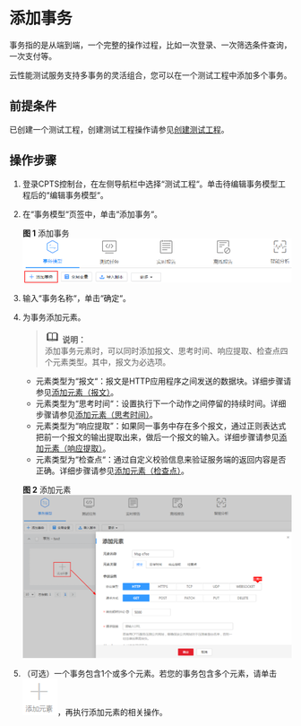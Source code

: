 # 添加事务<a name="cpts_01_0011"></a>

事务指的是从端到端，一个完整的操作过程，比如一次登录、一次筛选条件查询，一次支付等。

云性能测试服务支持多事务的灵活组合，您可以在一个测试工程中添加多个事务。

## 前提条件<a name="section12824175483610"></a>

已创建一个测试工程，创建测试工程操作请参见[创建测试工程](创建测试工程.md)。

## 操作步骤<a name="section97021238103218"></a>

1.  登录CPTS控制台，在左侧导航栏中选择“测试工程“。单击待编辑事务模型工程后的“编辑事务模型“。
2.  在“事务模型“页签中，单击“添加事务“。

    **图 1**  添加事务<a name="fig16569921373"></a>  
    ![](figures/添加事务.png "添加事务")

3.  输入“事务名称“，单击“确定“。
4.  为事务添加元素。

    >![](public_sys-resources/icon-note.gif) **说明：**   
    >添加事务元素时，可以同时添加报文、思考时间、响应提取、检查点四个元素类型。其中，报文为必选项。  

    -   元素类型为“报文“：报文是HTTP应用程序之间发送的数据块。详细步骤请参见[添加元素（报文）](添加元素（报文）.md)。
    -   元素类型为“思考时间“：设置执行下一个动作之间停留的持续时间。详细步骤请参见[添加元素（思考时间）](添加元素（思考时间）.md)。
    -   元素类型为“响应提取”：如果同一事务中存在多个报文，通过正则表达式把前一个报文的输出提取出来，做后一个报文的输入。详细步骤请参见[添加元素（响应提取）](添加元素（响应提取）.md)。
    -   元素类型为“检查点“：通过自定义校验信息来验证服务端的返回内容是否正确。详细步骤请参见[添加元素（检查点）](添加元素（检查点）.md)。

    **图 2**  添加元素<a name="fig7565194982316"></a>  
    ![](figures/添加元素.png "添加元素")

5.  （可选）一个事务包含1个或多个元素。若您的事务包含多个元素，请单击![](figures/icon-addelement.png)，再执行添加元素的相关操作。

